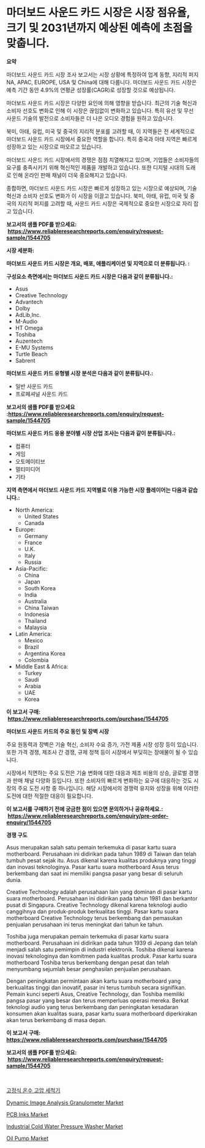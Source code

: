 <p><h1>마더보드 사운드 카드 시장은 시장 점유율, 크기 및 2031년까지 예상된 예측에 초점을 맞춥니다.</h1></p><p><strong>요약</strong></p>
<p><p>마더보드 사운드 카드 시장 조사 보고서는 시장 상황에 특정하여 업계 동향, 지리적 퍼지 NA, APAC, EUROPE, USA 및 China에 대해 다룹니다. 마더보드 사운드 카드 시장은 예측 기간 동안 4.9%의 연평균 성장률(CAGR)로 성장할 것으로 예상됩니다.</p><p>마더보드 사운드 카드 시장은 다양한 요인에 의해 영향을 받습니다. 최근의 기술 혁신과 소비자 선호도 변화로 인해 이 시장은 끊임없이 변화하고 있습니다. 특히 유선 및 무선 사운드 기술의 발전으로 소비자들은 더 나은 오디오 경험을 원하고 있습니다.</p><p>북미, 아태, 유럽, 미국 및 중국의 지리적 분포를 고려할 때, 이 지역들은 전 세계적으로 마더보드 사운드 카드 시장에서 중요한 역할을 합니다. 특히 중국과 아태 지역은 빠르게 성장하고 있는 시장으로 떠오르고 있습니다.</p><p>마더보드 사운드 카드 시장에서의 경쟁은 점점 치열해지고 있으며, 기업들은 소비자들의 요구를 충족시키기 위해 혁신적인 제품을 개발하고 있습니다. 또한 디지털 시대의 도래로 인해 온라인 판매 채널이 더욱 중요해지고 있습니다.</p><p>종합하면, 마더보드 사운드 카드 시장은 빠르게 성장하고 있는 시장으로 예상되며, 기술 혁신과 소비자 선호도 변화가 이 시장을 이끌고 있습니다. 북미, 아태, 유럽, 미국 및 중국의 지리적 퍼지를 고려할 때, 사운드 카드 시장은 국제적으로 중요한 시장으로 자리 잡고 있습니다.</p></p>
<p><strong>보고서의 샘플 PDF를 받으세요: &nbsp;<a href="https://www.reliableresearchreports.com/enquiry/request-sample/1544705">https://www.reliableresearchreports.com/enquiry/request-sample/1544705</a></strong></p>
<p><strong>시장 세분화:</strong></p>
<p><strong> 마더보드 사운드 카드 시장은 개요, 배포, 애플리케이션 및 지역으로 더 분류됩니다. :</strong></p>
<p><strong>구성요소 측면에서는 마더보드 사운드 카드 시장은 다음과 같이 분류됩니다.:</strong></p>
<p><ul><li>Asus</li><li>Creative Technology</li><li>Advantech</li><li>Dolby</li><li>AdLib,Inc.</li><li>M-Audio</li><li>HT Omega</li><li>Toshiba</li><li>Auzentech</li><li>E-MU Systems</li><li>Turtle Beach</li><li>Sabrent</li></ul></p>
<p><strong> 마더보드 사운드 카드 유형별 시장 분석은 다음과 같이 분류됩니다.:</strong></p>
<p><ul><li>일반 사운드 카드</li><li>프로페셔널 사운드 카드</li></ul></p>
<p><strong>보고서의 샘플 PDF를 받으세요 :<a href="https://www.reliableresearchreports.com/enquiry/request-sample/1544705">https://www.reliableresearchreports.com/enquiry/request-sample/1544705</a></strong></p>
<p><strong> 마더보드 사운드 카드 응용 분야별 시장 산업 조사는 다음과 같이 분류됩니다.:</strong></p>
<p><ul><li>컴퓨터</li><li>게임</li><li>오토메이티브</li><li>멀티미디어</li><li>기타</li></ul></p>
<p><strong>지역 측면에서 마더보드 사운드 카드 지역별로 이용 가능한 시장 플레이어는 다음과 같습니다.:</strong></p>
<p><ul>
    <li>
        North America:
        <ul>
            <li>United States</li>
            <li>Canada</li>
        </ul>
    </li>
    <li>
        Europe:
        <ul>
            <li>Germany</li>
            <li>France</li>
            <li>U.K.</li>
            <li>Italy</li>
            <li>Russia</li>
        </ul>
    </li>
    <li>
        Asia-Pacific:
        <ul>
            <li>China</li>
            <li>Japan</li>
            <li>South Korea</li>
            <li>India</li>
            <li>Australia</li>
            <li>China Taiwan</li>
            <li>Indonesia</li>
            <li>Thailand</li>
            <li>Malaysia</li>
        </ul>
    </li>
    <li>
        Latin America:
        <ul>
            <li>Mexico</li>
            <li>Brazil</li>
            <li>Argentina Korea</li>
            <li>Colombia</li>
        </ul>
    </li>
    <li>
        Middle East & Africa:
        <ul>
            <li>Turkey</li>
            <li>Saudi</li>
            <li>Arabia</li>
            <li>UAE</li>
            <li>Korea</li>
        </ul>
    </li>
    </ul></p>
<p><strong>이 보고서 구매: &nbsp;<a href="https://www.reliableresearchreports.com/purchase/1544705">https://www.reliableresearchreports.com/purchase/1544705</a></strong></p>
<p><strong>마더보드 사운드 카드의 주요 동인 및 장벽 시장</strong></p>
<p><p>주요 원동력과 장벽은 기술 혁신, 소비자 수요 증가, 가전 제품 시장 성장 등이 있습니다. 또한 가격 경쟁, 제조사 간 경쟁, 규제 정책 등이 시장에서 부딪히는 장애물이 될 수 있습니다.</p><p>시장에서 직면하는 주요 도전은 기술 변화에 대한 대응과 제조 비용의 상승, 글로벌 경쟁과 판매 채널 다양화 등입니다. 또한 소비자의 빠르게 변화하는 요구에 대응하는 것도 시장의 주요 도전 사항 중 하나입니다. 해당 시장에서의 경쟁력 유지와 성장을 위해 이러한 도전에 대한 적절한 대응이 필요합니다.</p></p>
<p><strong>이 보고서를 구매하기 전에 궁금한 점이 있으면 문의하거나 공유하세요.: &nbsp;<a href="https://www.reliableresearchreports.com/enquiry/pre-order-enquiry/1544705">https://www.reliableresearchreports.com/enquiry/pre-order-enquiry/1544705</a></strong></p>
<p><strong>경쟁 구도</strong></p>
<p><p>Asus merupakan salah satu pemain terkemuka di pasar kartu suara motherboard. Perusahaan ini didirikan pada tahun 1989 di Taiwan dan telah tumbuh pesat sejak itu. Asus dikenal karena kualitas produknya yang tinggi dan inovasi teknologinya. Pasar kartu suara motherboard Asus terus berkembang dan saat ini memiliki pangsa pasar yang besar di seluruh dunia.</p><p>Creative Technology adalah perusahaan lain yang dominan di pasar kartu suara motherboard. Perusahaan ini didirikan pada tahun 1981 dan berkantor pusat di Singapura. Creative Technology dikenal karena teknologi audio canggihnya dan produk-produk berkualitas tinggi. Pasar kartu suara motherboard Creative Technology terus berkembang dan pemasukan penjualan perusahaan ini terus meningkat dari tahun ke tahun.</p><p>Toshiba juga merupakan pemain terkemuka di pasar kartu suara motherboard. Perusahaan ini didirikan pada tahun 1939 di Jepang dan telah menjadi salah satu pemimpin di industri elektronik. Toshiba dikenal karena inovasi teknologinya dan komitmen pada kualitas produk. Pasar kartu suara motherboard Toshiba terus berkembang dengan pesat dan telah menyumbang sejumlah besar penghasilan penjualan perusahaan.</p><p>Dengan peningkatan permintaan akan kartu suara motherboard yang berkualitas tinggi dan inovatif, pasar ini terus tumbuh secara signifikan. Pemain kunci seperti Asus, Creative Technology, dan Toshiba memiliki pangsa pasar yang besar dan terus memperluas operasi mereka. Berkat teknologi audio yang terus berkembang dan peningkatan kesadaran konsumen akan kualitas suara, pasar kartu suara motherboard diperkirakan akan terus berkembang di masa depan.</p></p>
<p><strong>이 보고서 구매: &nbsp; <a href="https://www.reliableresearchreports.com/purchase/1544705">https://www.reliableresearchreports.com/purchase/1544705</a></strong></p>
<p><strong>보고서의 샘플 PDF를 받으세요: &nbsp;<a href="https://www.reliableresearchreports.com/enquiry/request-sample/1544705">https://www.reliableresearchreports.com/enquiry/request-sample/1544705</a></strong><strong></strong></p>
<p>&nbsp;</p>
<p><p><a href="https://github.com/bunxhcci35271755/Market-Research-Report-List-1/blob/main/520197913684.md">고정식 온수 고압 세척기</a></p><p><a href="https://github.com/derrinmiltonellis35gcl/Market-Research-Report-List-2/blob/main/dynamic-image-analysis-granulometer-market.md">Dynamic Image Analysis Granulometer Market</a></p><p><a href="https://lydian-appliance-61d.notion.site/PCB-Inks-Market-Size-Focuses-on-Market-Dynamics-In-Depth-Analysis-and-Future-Projections-of-its-Mar-fad3e1a6e46347be959d59eb52c4df6d">PCB Inks Market</a></p><p><a href="https://view.publitas.com/reportprime-1/global-industrial-cold-water-pressure-washer-market-size-and-market-trends-insights-and-projections-from-2024-to-2031/">Industrial Cold Water Pressure Washer Market</a></p><p><a href="https://issuu.com/reportprime-2/docs/oil-pump-market-size-2030.pptx">Oil Pump Market</a></p></p>